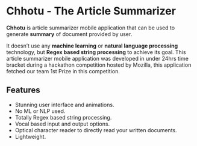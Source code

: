 # Chhotu - The Article Summarizer

**Chhotu** is article summarizer mobile application that can be used to generate **summary** of document provided by user.

It doesn’t use any **machine learning** or **natural language processing** technology, but **Regex based string processing** to achieve its goal. 
This article summarizer mobile application was developed in under 24hrs time bracket during a hackathon competition hosted by Mozilla, 
this application fetched our team 1st Prize in this competition. 

## Features
-	Stunning user interface and animations.
-	No ML or NLP used.
-	Totally Regex based string processing.
-	Vocal based input and output options.
-	Optical character reader to directly read your written documents.
-	Lightweight.
